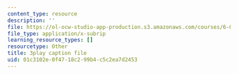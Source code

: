 ```yaml
---
content_type: resource
description: ''
file: https://ol-ocw-studio-app-production.s3.amazonaws.com/courses/6-0001-introduction-to-computer-science-and-programming-in-python-fall-2016/01c3102e0f4718c299b4c5c2ea7d2453_ncpb4wIsQu8.srt
file_type: application/x-subrip
learning_resource_types: []
resourcetype: Other
title: 3play caption file
uid: 01c3102e-0f47-18c2-99b4-c5c2ea7d2453
---
```

